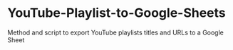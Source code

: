 # YouTube-Playlist-to-Google-Sheets
Method and script to export YouTube playlists titles and URLs to a Google Sheet
